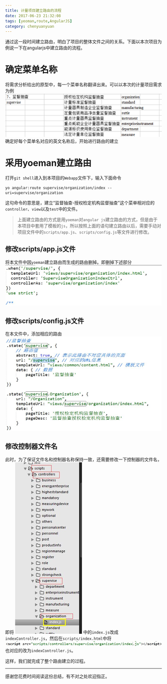 ```yaml
---
title: 计量项目建立路由的流程
date: 2017-06-23 21:32:08
tags: [yeoman,route,AngularJS]
category: chenyuanyuan
---
```

通过这一段时间建立路由，明白了项目的整体文件之间的关系。下面以本次项目为例说一下在angularjs中建立路由的流程。

# 确定菜单名称
将需求分析给出的原型中，每一个菜单名称翻译出来。可以以本次的计量项目需求为例
![](/images\2017\06\23\how-to-establish-route/page1.jpg)
确定好每个菜单名对应的英文名称后，开始进行路由的建立

<!--more-->

# 采用yoeman建立路由
打开`git shell`进入到本项目的`Webapp`文件下，输入下面命令
```shell
yo angular:route supervise/organization/index --uri=supervise/organization
```
这句命令的意思是，建立“监督抽查-授权检定机构监督抽查”这个菜单相对应的`controller`、`view`以及`test`中的文件。
>上面建立路由的方式是用`yoeman`对`angular js`建立路由的方式，但是由于本项目中套用了模板的`js`，所以按照上面的语句建立路由以后，需要手动对项目文件中的`scripts/app.js`、`scripts/config.js`等文件进行修改。

## 修改scripts/app.js文件
将本文件中因`yoeman`建立路由而生成的路由删掉。即删掉下述部分
![](/images\2017\06\23\how-to-establish-route/page2.jpg)

## 修改scripts/config.js文件
在本文件中，添加相应的路由
![](/images\2017\06\23\how-to-establish-route/page3.jpg)

## 修改控制器文件名
此时，为了保证文件名和控制器名称保持一致，还需要修改一下控制器的文件名，即将
![](/images\2017\06\23\how-to-establish-route/page4.jpg)
中的`index.js`改成`indexController.js`，然后在`scripts/index.html`中将
![](/images\2017\06\23\how-to-establish-route/page5.jpg)
也对应的改为`indexController.js`。

这样，我们就完成了整个路由建立的过程。

------
感谢您花费时间阅读这份总结，有不对之处欢迎指正。